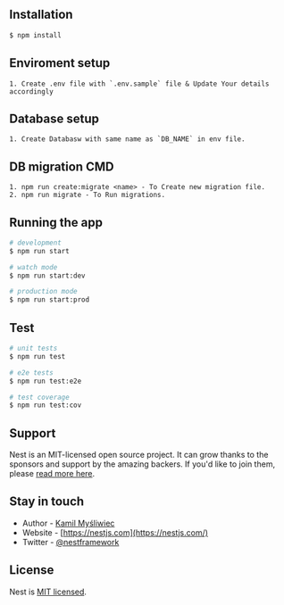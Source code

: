 
## Installation

```bash
$ npm install
```

## Enviroment setup
```
1. Create .env file with `.env.sample` file & Update Your details accordingly
```

## Database setup
```
1. Create Databasw with same name as `DB_NAME` in env file.
```

## DB migration CMD
```
1. npm run create:migrate <name> - To Create new migration file.
2. npm run migrate - To Run migrations.
```

## Running the app

```bash
# development
$ npm run start

# watch mode
$ npm run start:dev

# production mode
$ npm run start:prod
```

## Test

```bash
# unit tests
$ npm run test

# e2e tests
$ npm run test:e2e

# test coverage
$ npm run test:cov
```

## Support

Nest is an MIT-licensed open source project. It can grow thanks to the sponsors and support by the amazing backers. If you'd like to join them, please [read more here](https://docs.nestjs.com/support).

## Stay in touch

- Author - [Kamil Myśliwiec](https://kamilmysliwiec.com)
- Website - [https://nestjs.com](https://nestjs.com/)
- Twitter - [@nestframework](https://twitter.com/nestframework)

## License

Nest is [MIT licensed](LICENSE).
